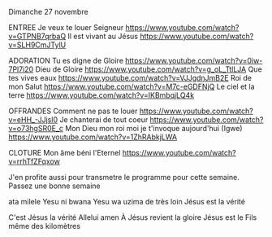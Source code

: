 Dimanche 27 novembre

ENTREE
Je veux te louer Seigneur
https://www.youtube.com/watch?v=GTPNB7qrbaQ
Il est vivant au Jésus
https://www.youtube.com/watch?v=SLH9CmJTylU

ADORATION
Tu es digne de Gloire
https://www.youtube.com/watch?v=0iw-7Pl7i20
Dieu de Gloire
https://www.youtube.com/watch?v=g_oL_TtlLJA
Que tes vives eaux
https://www.youtube.com/watch?v=VJJgdnJmB2E
Roi de mon Salut
https://www.youtube.com/watch?v=M7c-eGDFNjQ
Le ciel et la terre
https://www.youtube.com/watch?v=IKBmbqjLQ4k

OFFRANDES
Comment ne pas te louer 
https://www.youtube.com/watch?v=eHH_-JJjsl0
Je chanterai de tout coeur
https://www.youtube.com/watch?v=o73hgSR0E_c
Mon Dieu mon roi moi je t'invoque aujourd'hui (Igwe)
https://www.youtube.com/watch?v=1ZhRAbkjLWA

CLOTURE
Mon âme béni l'Eternel
https://www.youtube.com/watch?v=rrhTfZFqxow

J'en profite aussi pour transmetre le programme pour cette semaine. Passez une bonne semaine

ata milele Yesu ni bwana
Yesu wa uzima
de très loin Jésus est la vérité

C'est Jésus la vérité
Allelui amen
À Jésus revient la gloire
Jésus est le Fils
même des kilomètres
